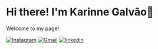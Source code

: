 # Hi there! I'm Karinne Galvão👋
Welcome to my page!

[![Instagram](https://img.shields.io/badge/Instagram-E4405F?style=for-the-badge&logo=instagram&logoColor=white)](https://www.instagram.com/ka.maierz/?__d=11)
[![Gmail](https://img.shields.io/badge/Gmail-D14836?style=for-the-badge&logo=gmail&logoColor=white)](karinnegalvao@gmail.com)
[![linkedin](https://img.shields.io/badge/LinkedIn-0077B5?style=for-the-badge&logo=linkedin&logoColor=white)](https://www.linkedin.com/in/karinne-galv%C3%A3o-54b147300/)

<!---
kgalvao/kgalvao is a ✨ special ✨ repository because its `README.md` (this file) appears on your GitHub profile.
You can click the Preview link to take a look at your changes.
--->
